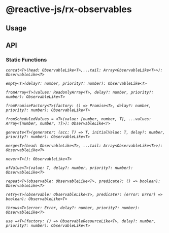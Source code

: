 # @reactive-js/rx-observables

## Usage

## API

### Static Functions

*`concat<T>(head: ObservableLike<T>,...tail: Array<ObservableLike<T>>): ObservableLike<T>`*

*`empty<T>(delay?: number, priority?: number): ObservableLike<T>`*

*`fromArray<T>(values: ReadonlyArray<T>, delay?: number, priority?: number): ObservableLike<T>`*

*`fromPromiseFactory<T>(factory: () => Promise<T>, delay?: number, priority?: number): ObservableLike<T>`*

*`fromScheduledValues = <T>(value: [number, number, T], ...values: Array<[number, number, T]>): ObservableLike<T> `*

*`generate<T>(generator: (acc: T) => T, initialValue: T, delay?: number, priority?: number): ObservableLike<T>`*

*`merge<T>(head: ObservableLike<T>, ...tail: Array<ObservableLike<T>>): ObservableLike<T>`*

*`never<T>(): ObservableLike<T>`*

*`ofValue<T>(value: T, delay?: number, priority?: number): ObservableLike<T>`*

*`repeat<T>(observable: ObservableLike<T>, predicate?: () => boolean): ObservableLike<T>`*

*`retry<T>(observable: ObservableLike<T>, predicate?: (error: Error) => boolean): ObservableLike<T>`*

*`throws<T>(error: Error, delay?: number, priority?: number): ObservableLike<T>`*

*`use =<T>(factory: () => ObservableResourceLike<T>, delay?: number, priority?: number): ObservableLike<T>`*
